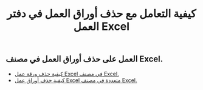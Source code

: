 ﻿---
title: كيفية التعامل مع حذف أوراق العمل في دفتر العمل Excel
second_title: Aspose.Cells Cloud Documen
linktitle: حذف
type: docs
url: /ar/worksheets/delete/
keywords: How to work with deleting worksheet on an Excel workbook
description: يدعم Cloud REST Aspose.Cells العمل مع حذف أوراق العمل في مصنف Excel. تدعم مجموعة أدوات تطوير البرامج (SDK) أنواعًا مختلفة من لغات التطوير، بما في ذلك Android وGo وNodeJS وRuby وSwift.
weight: 20
kwords: Excel، Office السحابة، REST API، جدول بيانات، PDF، CSV، Json، Markdown، كيفية التعامل مع حذف أوراق العمل في مصنف Excel
---
## العمل على حذف أوراق العمل في مصنف Excel.

- [كيفية حذف ورقة عمل Excel في مصنف Excel.](/cells/ar/worksheets/delete-worksheet/) 
- [كيفية حذف أوراق عمل Excel متعددة في مصنف Excel.](/cells/ar/worksheets/delete-multiple/) 


